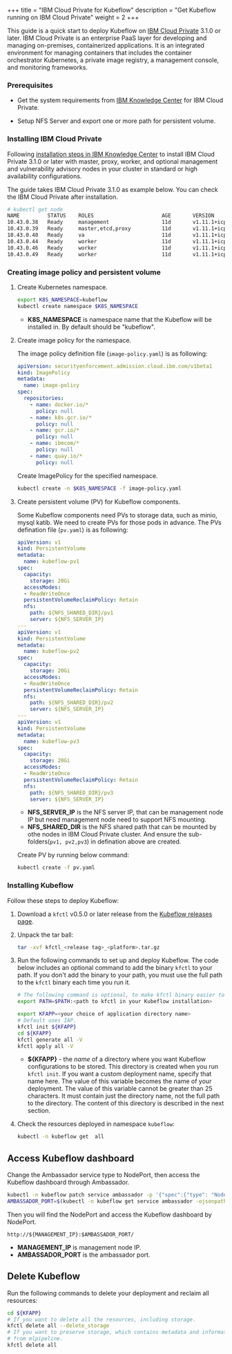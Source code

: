 +++
title = "IBM Cloud Private for Kubeflow"
description = "Get Kubeflow running on IBM Cloud Private"
weight = 2
+++

This guide is a quick start to deploy Kubeflow on [IBM Cloud Private](https://www.ibm.com/cloud/private) 3.1.0 or later.  IBM Cloud Private is an enterprise PaaS layer for developing and managing on-premises, containerized applications. It is an integrated environment for managing containers that includes the container orchestrator Kubernetes, a private image registry, a management console, and monitoring frameworks.

### Prerequisites

- Get the system requirements from [IBM Knowledge Center](https://www.ibm.com/support/knowledgecenter/SSBS6K_3.1.0/supported_system_config/hardware_reqs.html) for IBM Cloud Private.
  
- Setup NFS Server and export one or more path for persistent volume.

### Installing IBM Cloud Private

Following [installation steps in IBM Knowledge Center](https://www.ibm.com/support/knowledgecenter/SSBS6K_3.1.0/installing/install.html) to install IBM Cloud Private 3.1.0 or later with master, proxy, worker, and optional management and vulnerability advisory nodes in your cluster in standard or high availability configurations.

The guide takes IBM Cloud Private 3.1.0 as example below. You can check the IBM Cloud Private after installation.

```bash
# kubectl get node
NAME         STATUS    ROLES                      AGE       VERSION
10.43.0.38   Ready     management                 11d       v1.11.1+icp-ee
10.43.0.39   Ready     master,etcd,proxy          11d       v1.11.1+icp-ee
10.43.0.40   Ready     va                         11d       v1.11.1+icp-ee
10.43.0.44   Ready     worker                     11d       v1.11.1+icp-ee
10.43.0.46   Ready     worker                     11d       v1.11.1+icp-ee
10.43.0.49   Ready     worker                     11d       v1.11.1+icp-ee
```
### Creating image policy and persistent volume

1. Create Kubernetes namespace.

    ```bash
    export K8S_NAMESPACE=kubeflow
    kubectl create namespace $K8S_NAMESPACE
    ```
    * **K8S_NAMESPACE** is namespace name that the Kubeflow will be installed in. By default should be "kubeflow".

2. Create image policy for the namespace.

    The image policy definition file (`image-policy.yaml`) is as following:

    ```yaml
    apiVersion: securityenforcement.admission.cloud.ibm.com/v1beta1
    kind: ImagePolicy
    metadata:
      name: image-policy
    spec:
      repositories:
        - name: docker.io/*
          policy: null
        - name: k8s.gcr.io/*
          policy: null
        - name: gcr.io/*
          policy: null
        - name: ibmcom/*
          policy: null
        - name: quay.io/*
          policy: null
    ```
    Create ImagePolicy for the specified namespace.
    ```bash
    kubectl create -n $K8S_NAMESPACE -f image-policy.yaml 
    ```

3. Create persistent volume (PV) for Kubeflow components.
   
    Some Kubeflow components need PVs to storage data, such as minio, mysql katib. We need to create PVs for those pods in advance. 
    The PVs defination file (`pv.yaml`) is as following:

    ```yaml
    apiVersion: v1
    kind: PersistentVolume
    metadata:
      name: kubeflow-pv1
    spec:
      capacity:
        storage: 20Gi
      accessModes:
      - ReadWriteOnce
      persistentVolumeReclaimPolicy: Retain
      nfs:
        path: ${NFS_SHARED_DIR}/pv1
        server: ${NFS_SERVER_IP}
    ---
    apiVersion: v1
    kind: PersistentVolume
    metadata:
      name: kubeflow-pv2
    spec:
      capacity:
        storage: 20Gi
      accessModes:
      - ReadWriteOnce
      persistentVolumeReclaimPolicy: Retain
      nfs:
        path: ${NFS_SHARED_DIR}/pv2
        server: ${NFS_SERVER_IP}
    ---
    apiVersion: v1
    kind: PersistentVolume
    metadata:
      name: kubeflow-pv3
    spec:
      capacity:
        storage: 20Gi
      accessModes:
      - ReadWriteOnce
      persistentVolumeReclaimPolicy: Retain
      nfs:
        path: ${NFS_SHARED_DIR}/pv3
        server: ${NFS_SERVER_IP}
    ```

    * **NFS_SERVER_IP** is the NFS server IP, that can be management node IP but need management node need to support NFS mounting. 
    * **NFS_SHARED_DIR** is the NFS shared path that can be mounted by othe nodes in IBM Cloud Private cluster. And ensure the sub-folders(`pv1, pv2,pv3`) in defination above are created.
  
    Create PV by running below command:
    ```bash
    kubectl create -f pv.yaml
    ```

### Installing Kubeflow

Follow these steps to deploy Kubeflow:

1. Download a `kfctl` v0.5.0 or later release from the [Kubeflow releases page](https://github.com/kubeflow/kubeflow/releases/).

2. Unpack the tar ball:

    ```bash
    tar -xvf kfctl_<release tag>_<platform>.tar.gz
    ```

3. Run the following commands to set up and deploy Kubeflow. The code below
  includes an optional command to add the binary `kfctl` to your path. If you don't add the binary to your path, you must use the full path to the `kfctl` 
  binary each time you run it.

    ```bash
    # The following command is optional, to make kfctl binary easier to use.
    export PATH=$PATH:<path to kfctl in your Kubeflow installation>

    export KFAPP=<your choice of application directory name>
    # Default uses IAP.
    kfctl init ${KFAPP}
    cd ${KFAPP}
    kfctl generate all -V
    kfctl apply all -V
    ```
   * **${KFAPP}** - the _name_ of a directory where you want Kubeflow 
     configurations to be stored. This directory is created when you run
     `kfctl init`. If you want a custom deployment name, specify that name here.
     The value of this variable becomes the name of your deployment.
     The value of this variable cannot be greater than 25 characters. It must
     contain just the directory name, not the full path to the directory.
     The content of this directory is described in the next section.

4. Check the resources deployed in namespace `kubeflow`:

    ```bash
    kubectl -n kubeflow get  all
    ```

## Access Kubeflow dashboard

Change the Ambassador service type to NodePort, then access the Kubeflow dashboard through Ambassador.
```bash
kubectl -n kubeflow patch service ambassador -p '{"spec":{"type": "NodePort"}}'
AMBASSADOR_PORT=$(kubectl -n kubeflow get service ambassador -ojsonpath='{.spec.ports[?(@.name=="ambassador")].nodePort}')
```
Then you will find the NodePort and access the Kubeflow dashboard by NodePort.
```
http://${MANAGEMENT_IP}:$AMBASSADOR_PORT/
```
* **MANAGEMENT_IP** is management node IP.
* **AMBASSADOR_PORT** is the ambassador port.

## Delete Kubeflow

Run the following commands to delete your deployment and reclaim all resources:

```bash
cd ${KFAPP}
# If you want to delete all the resources, including storage.
kfctl delete all --delete_storage
# If you want to preserve storage, which contains metadata and information
# from mlpipeline.
kfctl delete all
```
